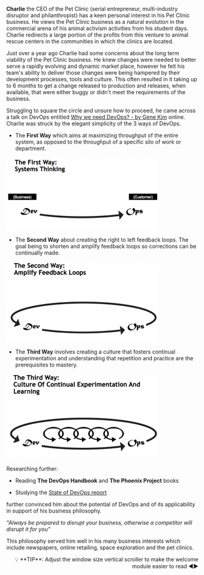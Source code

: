 **Charlie** the CEO of the Pet Clinic (serial entrepreneur, multi-industry disruptor and philanthropist) has a keen personal interest in his Pet Clinic business. He views the Pet Clinic business as a natural evolution in the commercial arena of his animal activism activities from his student days. Charlie redirects a large portion of the profits from this venture to animal rescue centers in the communities in which the clinics are located.

Just over a year ago Charlie had some concerns about the long term viability of the Pet Clinic business. He knew changes were needed to better serve a rapidly evolving and dynamic market place, however he felt his team's ability to deliver those changes were being hampered by their development processes, tools and culture. This often resulted in it taking up to 6 months to get a change released to production and releases, when available, that were either buggy or didn't meet the requirements of the business.

Struggling to square the circle and unsure how to proceed, he came across a talk on DevOps entitled [Why we need DevOps? - by Gene Kim](https://www.youtube.com/watch?v=877OCQA_xzE) online. Charlie was struck by the elegant simplicity of the 3 ways of DevOps.

* The **First Way** which aims at maximizing throughput of the entire system, as opposed to the throughput of a specific silo of work or department.

![The First Way](../../assets/yellow-belt-devops-dojo/leading-change/first-way.png)

* The **Second Way** about creating the right to left feedback loops. The goal being to shorten and amplify feedback loops so corrections can be continually made.

![The Second Way](../../assets/yellow-belt-devops-dojo/leading-change/second-way.png)

* The **Third Way**  involves creating a culture that fosters continual experimentation and understanding that repetition and practice are the prerequisites to mastery.

![The Third Way](../../assets/yellow-belt-devops-dojo/leading-change/third-way.png)

Researching further:

* Reading **The DevOps Handbook** and **The Phoenix Project** books

* Studying the [State of DevOps report](https://puppet.com/resources/whitepaper/state-of-devops-report)

further convinced him about the potential of DevOps and of its applicability in support of his business philosophy.

_*"Always be prepared to disrupt your business, otherwise a competitor will disrupt it for you"*_

This philosophy served him well in his many business interests which include newspapers, online retailing, space exploration and the pet clinics.

<div style="text-align: right">💡 **TIP**: Adjust the window size vertical scroller to make the welcome module easier to read ◀▶</div>
